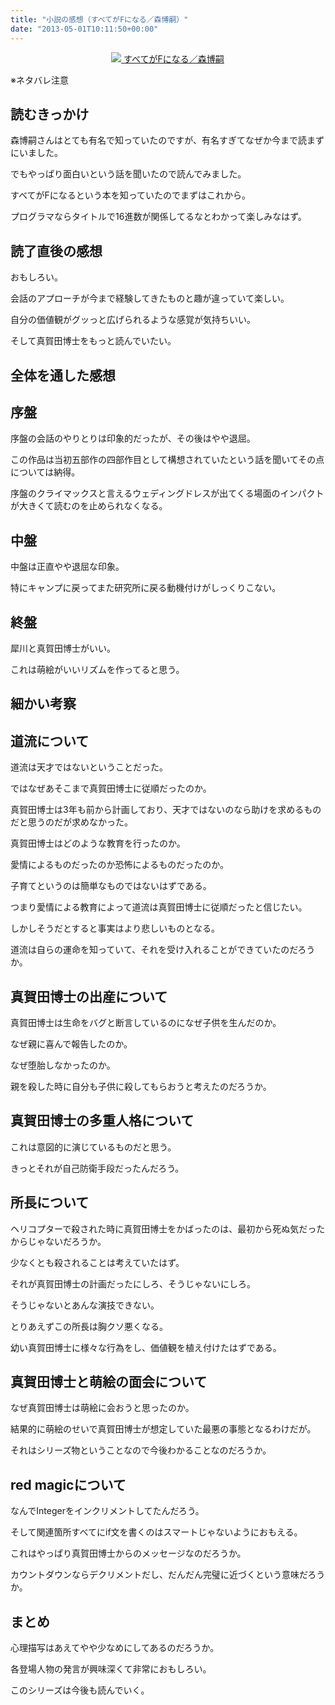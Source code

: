 ```yaml
---
title: "小説の感想（すべてがFになる／森博嗣）"
date: "2013-05-01T10:11:50+00:00"
---
```


<div style="text-align: center;">
  <a href="http://www.amazon.co.jp/gp/product/4062639246/ref=as_li_ss_il?ie=UTF8&#038;camp=247&#038;creative=7399&#038;creativeASIN=4062639246&#038;linkCode=as2&#038;tag=5000164-22"><img border="0" src="http://ws-fe.amazon-adsystem.com/widgets/q?_encoding=UTF8&#038;ASIN=4062639246&#038;Format=_SL160_&#038;ID=AsinImage&#038;MarketPlace=JP&#038;ServiceVersion=20070822&#038;WS=1&#038;tag=5000164-22" />  
<span>すべてがFになる／森博嗣</span></a><img src="http://ir-jp.amazon-adsystem.com/e/ir?t=5000164-22&#038;l=as2&#038;o=9&#038;a=4062639246" width="1" height="1" border="0" alt="" style="border:none !important; margin:0px !important;" />
</div>

※ネタバレ注意

## 読むきっかけ

森博嗣さんはとても有名で知っていたのですが、有名すぎてなぜか今まで読まずにいました。

でもやっぱり面白いという話を聞いたので読んでみました。

すべてがFになるという本を知っていたのでまずはこれから。

プログラマならタイトルで16進数が関係してるなとわかって楽しみなはず。

## 読了直後の感想

おもしろい。

会話のアプローチが今まで経験してきたものと趣が違っていて楽しい。

自分の価値観がグッっと広げられるような感覚が気持ちいい。

そして真賀田博士をもっと読んでいたい。

## 全体を通した感想

## 序盤

序盤の会話のやりとりは印象的だったが、その後はやや退屈。

この作品は当初五部作の四部作目として構想されていたという話を聞いてその点については納得。

序盤のクライマックスと言えるウェディングドレスが出てくる場面のインパクトが大きくて読むのを止められなくなる。

## 中盤

中盤は正直やや退屈な印象。

特にキャンプに戻ってまた研究所に戻る動機付けがしっくりこない。

## 終盤

犀川と真賀田博士がいい。

これは萌絵がいいリズムを作ってると思う。

## 細かい考察

## 道流について

道流は天才ではないということだった。

ではなぜあそこまで真賀田博士に従順だったのか。

真賀田博士は3年も前から計画しており、天才ではないのなら助けを求めるものだと思うのだが求めなかった。

真賀田博士はどのような教育を行ったのか。

愛情によるものだったのか恐怖によるものだったのか。

子育てというのは簡単なものではないはずである。

つまり愛情による教育によって道流は真賀田博士に従順だったと信じたい。

しかしそうだとすると事実はより悲しいものとなる。

道流は自らの運命を知っていて、それを受け入れることができていたのだろうか。

## 真賀田博士の出産について

真賀田博士は生命をバグと断言しているのになぜ子供を生んだのか。

なぜ親に喜んで報告したのか。

なぜ堕胎しなかったのか。

親を殺した時に自分も子供に殺してもらおうと考えたのだろうか。

## 真賀田博士の多重人格について

これは意図的に演じているものだと思う。

きっとそれが自己防衛手段だったんだろう。

## 所長について

ヘリコプターで殺された時に真賀田博士をかばったのは、最初から死ぬ気だったからじゃないだろうか。

少なくとも殺されることは考えていたはず。

それが真賀田博士の計画だったにしろ、そうじゃないにしろ。

そうじゃないとあんな演技できない。

とりあえずこの所長は胸クソ悪くなる。

幼い真賀田博士に様々な行為をし、価値観を植え付けたはずである。

## 真賀田博士と萌絵の面会について

なぜ真賀田博士は萌絵に会おうと思ったのか。

結果的に萌絵のせいで真賀田博士が想定していた最悪の事態となるわけだが。

それはシリーズ物ということなので今後わかることなのだろうか。

## red magicについて

なんでIntegerをインクリメントしてたんだろう。

そして関連箇所すべてにif文を書くのはスマートじゃないようにおもえる。

これはやっぱり真賀田博士からのメッセージなのだろうか。

カウントダウンならデクリメントだし、だんだん完璧に近づくという意味だろうか。

## まとめ

心理描写はあえてやや少なめにしてあるのだろうか。

各登場人物の発言が興味深くて非常におもしろい。

このシリーズは今後も読んでいく。
